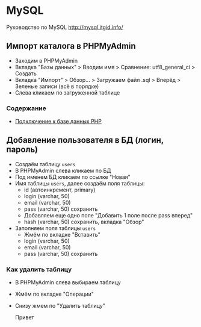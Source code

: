 # MySQL
Руководство по MySQL
http://mysql.itgid.info/

## Импорт каталога в PHPMyAdmin
* Заходим в PHPMyAdmin
* Вкладка "Базы данных" > Вводим имя > Сравнение: utf8_general_ci > Создать
* Вкладка "Импорт" > Обзор... > Загружаем файл .sql > Вперёд > Зеленые записи (всё в порядке)
* Слева кликаем по загруженной таблице

### Содержание
* [Подключение к базе данных PHP](https://damir-art.github.io/mysql/mysqli_connect/)

## Добавление пользователя в БД (логин, пароль)
* Создаём таблицу `users`
* В PHPMyAdmin слева кликаем по БД
* Под именем БД кликаем по ссылке "Новая"
* Имя таблицы `users`, далее создаём поля таблицы:
    * id (автоинкремент, primary)
    * login (varchar, 50)
    * email (varchar, 50)
    * pass (varchar, 50) сохранить
    * Добавляем еще одно поле "Добавить 1 поле после pass вперед"
    * hash (varchar, 50) сохранить, вкладка "Обзор"
* Заполняем поля таблицы `users`
    * Жмём по вкладке "Вставить"
    * login (varchar, 50)
    * email (varchar, 50)
    * pass (varchar, 50) сохранить

### Как удалить таблицу
* В PHPMyAdmin слева выбираем таблицу
* Жмём по вкладке "Операции"
* Снизу жмем по "Удалить таблицу"

    Привет
